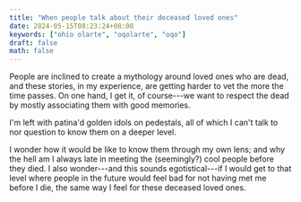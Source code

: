 ```yaml
---
title: "When people talk about their deceased loved ones"
date: 2024-05-15T08:23:24+08:00
keywords: ["ohio olarte", "oqolarte", "oqo"]
draft: false
math: false
---
```


People are inclined to create a mythology around loved ones who are
dead, and these stories, in my experience, are getting harder to vet the
more the time passes. On one hand, I get it, of course---we want to
respect the dead by mostly associating them with good memories.

I'm left with patina'd golden idols on pedestals,
all of which I can't talk to nor question to know them on a deeper
level.

I wonder how it would be like to know them through my own lens; and why
the hell am I always late in meeting the (seemingly?) cool people before
they died. I also wonder---and this sounds egotistical---if I would get
to that level where people in the future would feel bad for not having
met me before I die, the same way I feel for these deceased loved ones.
